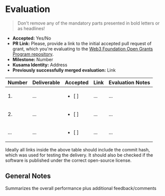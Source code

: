 # Evaluation

> Don't remove any of the mandatory parts presented in bold letters or as headlines!

* **Accepted:** Yes/No
* **PR Link:** Please, provide a link to the initial accepted pull request of grant, which you're evaluating to the [Web3 Foundation Open Grants Program repository](https://github.com/w3f/Open-Grants-Program). 
* **Milestone:** Number
* **Kusama Identity:** Address
* **Previously successfully merged evaluation:** Link

| Number | Deliverable | Accepted | Link | Evaluation Notes |
| ------------- | ------------- | ------------- | ------------- |------------- |
| 1. | ... |<ul><li>[ ] </li></ul>|...| ...| 
| 2.  | ... |<ul><li>[ ] </li></ul>|...| ...| 
| ... | ... |<ul><li>[ ] </li></ul>|...| ...| 

Ideally all links inside the above table should include the commit hash, 
which was used for testing the delivery. It should also be checked if the software is published under the correct open-source license.

## General Notes

Summarizes the overall performance plus additional feedback/comments
